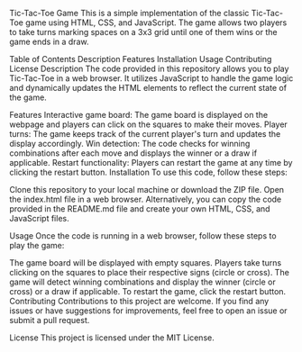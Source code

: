 Tic-Tac-Toe Game
This is a simple implementation of the classic Tic-Tac-Toe game using HTML, CSS, and JavaScript. The game allows two players to take turns marking spaces on a 3x3 grid until one of them wins or the game ends in a draw.

Table of Contents
Description
Features
Installation
Usage
Contributing
License
Description
The code provided in this repository allows you to play Tic-Tac-Toe in a web browser. It utilizes JavaScript to handle the game logic and dynamically updates the HTML elements to reflect the current state of the game.

Features
Interactive game board: The game board is displayed on the webpage and players can click on the squares to make their moves.
Player turns: The game keeps track of the current player's turn and updates the display accordingly.
Win detection: The code checks for winning combinations after each move and displays the winner or a draw if applicable.
Restart functionality: Players can restart the game at any time by clicking the restart button.
Installation
To use this code, follow these steps:

Clone this repository to your local machine or download the ZIP file.
Open the index.html file in a web browser.
Alternatively, you can copy the code provided in the README.md file and create your own HTML, CSS, and JavaScript files.

Usage
Once the code is running in a web browser, follow these steps to play the game:

The game board will be displayed with empty squares.
Players take turns clicking on the squares to place their respective signs (circle or cross).
The game will detect winning combinations and display the winner (circle or cross) or a draw if applicable.
To restart the game, click the restart button.
Contributing
Contributions to this project are welcome. If you find any issues or have suggestions for improvements, feel free to open an issue or submit a pull request.

License
This project is licensed under the MIT License.
